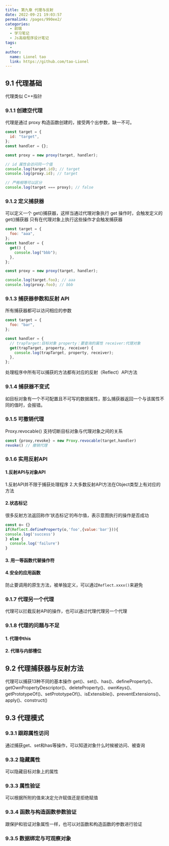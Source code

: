 ```yaml
---
title: 第九章 代理与反射
date: 2022-09-21 19:03:57
permalink: /pages/990ee2/
categories:
  - 前端
  - 学习笔记
  - Js高级程序设计笔记
tags:
  -
author:
  name: Lionel tao
  link: https://github.com/tao-Lionel
---
```


## 9.1 代理基础

代理类似 C++指针

### 9.1.1 创建空代理

代理是通过 proxy 构造函数创建的，接受两个出参数，缺一不可。

```js
const target = {
  id: "target",
};
const handler = {};

const proxy = new proxy(target, handler);

// id 属性会访问同一个值
console.log(target.id); // target
console.log(proxy.id); // target

// 严格相等可以区分
console.log(target === proxy); // false
```

### 9.1.2 定义捕获器

可以定义一个 get()捕获器，这样当通过代理对象执行 get 操作时，会触发定义的 get()捕获器
只有在代理对象上执行这些操作才会触发捕获器

```js
const target = {
  foo: "aaa",
};
const handler = {
  get() {
    console.log("bbb");
  },
};

const proxy = new proxy(target, handler);

console.log(target.foo); // aaa
console.log(proxy.foo); // bbb
```

### 9.1.3 捕获器参数和反射 API

所有捕获器都可以访问相应的参数

```js
const target = {
  foo: "bar",
};

const handler = {
  // trapTarget:目标对象 property：要查询的属性 receiver:代理对象
  get(trapTarget, property, receiver) {
    console.log(trapTarget, property, receiver);
  },
};
```

处理程序中所有可以捕获的方法都有对应的反射（Reflect）API方法

### 9.1.4 捕获器不变式

如目标对象有一个不可配置且不可写的数据属性，那么捕获器返回一个与该属性不同的值时，会报错。

### 9.1.5 可撤销代理

Proxy.revocable() 支持切断目标对象与代理对象之间的关系

```js
const {proxy,revoke} = new Proxy.revocable(target,handler)
revoke() // 撤销代理
```

### 9.1.6 实用反射API

#### 1.反射API与对象API

1.反射API并不限于捕获处理程序
2.大多数反射API方法在Object类型上有对应的方法

#### 2.状态标记

很多反射方法返回称作‘状态标记’的布尔值，表示意图执行的操作是否成功

```js
const o= {}
if(Reflect.defineProperty(o,'foo',{value:'bar'})){
console.log('success')
} else {
  console.log('failure')
}
```

#### 3. 用一等函数代替操作符

#### 4.安全的应用函数

防止要调用的原生方法，被单独定义，可以通过`Reflect.xxxx()`来避免

### 9.1.7 代理另一个代理

代理可以拦截反射API的操作，也可以通过代理代理另一个代理

### 9.1.8 代理的问题与不足

#### 1. 代理中this

#### 2. 代理与内部槽位

## 9.2 代理捕获器与反射方法

代理可以捕获13种不同的基本操作
get()、set()、has()、defineProperty()、getOwnPropertyDescriptor()、deleteProperty()、ownKeys()、getPrototypeOf()、setPrototypeOf()、isExtensible()、preventExtensions()、apply()、construct()

## 9.3 代理模式

### 9.3.1 跟踪属性访问

通过捕获get、set和has等操作，可以知道对象什么时候被访问、被查询

### 9.3.2 隐藏属性

可以隐藏目标对象上的属性

### 9.3.3 属性验证

可以根据所附的值来决定允许赋值还是拒绝赋值

### 9.3.4 函数与构造函数参数验证

跟保护和验证对象属性一样，也可以对函数和构造函数的参数进行验证

### 9.3.5 数据绑定与可观察对象
